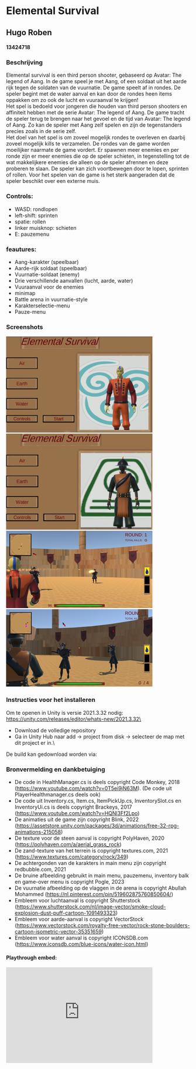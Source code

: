# Elemental Survival

## Hugo Roben
#### 13424718

### Beschrijving
Elemental survival is een third person shooter, gebaseerd op Avatar: The legend of Aang. In de game speel je met Aang, of een soldaat uit het aarde rijk tegen de soldaten van de vuurnatie. De game speelt af in rondes. De speler begint met de water aanval en kan door de rondes heen items oppakken om zo ook de lucht en vuuraanval te krijgen!\
Het spel is bedoeld voor jongeren die houden van third person shooters en affiniteit hebben met de serie Avatar: The legend of Aang. De game tracht de speler terug te brengen naar het gevoel en de tijd van Avatar: The legend of Aang. Zo kan de speler met Aang zelf spelen en zijn de tegenstanders precies zoals in de serie zelf.\
Het doel van het spel is om zoveel mogelijk rondes te overleven en daarbij zoveel mogelijk kills te verzamelen. De rondes van de game worden moeilijker naarmate de game vordert. Er spawnen meer enemies en per ronde zijn er meer enemies die op de speler schieten, in tegenstelling tot de wat makkelijkere enemies die alleen op de speler afrennen en deze proberen te slaan. De speler kan zich voortbewegen door te lopen, sprinten of rollen. Voor het spelen van de game is het sterk aangeraden dat de speler beschikt over een externe muis. 

### Controls:
- WASD: rondlopen
- left-shift: sprinten
- spatie: rollen
- linker muisknop: schieten
- E: pauzemenu

### feautures:
- Aang-karakter (speelbaar)
- Aarde-rijk soldaat (speelbaar)
- Vuurnatie-soldaat (enemy)
- Drie verschillende aanvallen (lucht, aarde, water)
- Vuuraanval voor de enemies
- minimap
- Battle arena in vuurnatie-style
- Karakterselectie-menu
- Pauze-menu

### Screenshots

![](documentatie/ScreenShotsReadme/ScreenShotMainMenu.png) ![](documentatie/ScreenShotsReadme/ScreenShotMainMenuEarth.png)\
![](documentatie/ScreenShotsReadme/luchtInGame.png) ![](documentatie/ScreenShotsReadme/aardeInGame.png)


### Instructies voor het installeren
Om te openen in Unity is versie 2021.3.32 nodig: https://unity.com/releases/editor/whats-new/2021.3.32\
- Download de volledige repository
- Ga in Unity Hub naar add -> project from disk -> selecteer de map met dit project er in.\

De build kan gedownload worden via:


### Bronvermelding en dankbetuiging

- De code in HealthManager.cs is deels copyright Code Monkey, 2018 (https://www.youtube.com/watch?v=0T5ei9jN63M). (De code uit PlayerHealthmanager.cs deels ook)
- De code uit Inventory.cs, Item.cs, ItemPickUp.cs, InventorySlot.cs en InventoryUi.cs is deels copyright Brackeys, 2017 (https://www.youtube.com/watch?v=HQNl3Ff2Lpo)
- De animaties uit de game zijn copyright Blink, 2022 (https://assetstore.unity.com/packages/3d/animations/free-32-rpg-animations-215058)
- De texture voor de steen aanval is copyright PolyHaven, 2020 (https://polyhaven.com/a/aerial_grass_rock)
- De zand-texture van het terrein is copyright textures.com, 2021 (https://www.textures.com/category/rock/349)
- De achtergonden van de karakters in main menu zijn copyright redbubble.com, 2021
- De bruine afbeelding gebruikt in main menu, pauzemenu, inventory balk en game-over menu is copyright Pogle, 2023
- De vuurnatie afbeelding op de vlaggen in de arena is copyright Abullah Mohammed (https://nl.pinterest.com/pin/519602875760850604/)
- Embleem voor luchtaanval is copyright Shutterstock (https://www.shutterstock.com/nl/image-vector/smoke-cloud-explosion-dust-puff-cartoon-1091493323)
- Embleem voor aarde-aanval is copyright VectorStock (https://www.vectorstock.com/royalty-free-vector/rock-stone-boulders-cartoon-isometric-vector-35351659)
- Embleem voor water aanval is copyright ICONSDB.com (https://www.iconsdb.com/blue-icons/water-icon.html)

#### Playthrough embed:
<iframe id="kaltura_player" src="https://api.eu.kaltura.com/p/120/sp/12000/embedIframeJs/uiconf_id/23449960/partner_id/120?iframeembed=true&playerId=kaltura_player&entry_id=0_7yihimq7&flashvars[streamerType]=auto&amp;flashvars[localizationCode]=en_US&amp;flashvars[sideBarContainer.plugin]=true&amp;flashvars[sideBarContainer.position]=left&amp;flashvars[sideBarContainer.clickToClose]=true&amp;flashvars[chapters.plugin]=true&amp;flashvars[chapters.layout]=vertical&amp;flashvars[chapters.thumbnailRotator]=false&amp;flashvars[streamSelector.plugin]=true&amp;flashvars[EmbedPlayer.SpinnerTarget]=videoHolder&amp;flashvars[dualScreen.plugin]=true&amp;flashvars[hotspots.plugin]=1&amp;flashvars[Kaltura.addCrossoriginToIframe]=true&amp;&wid=0_x3cyxvw2" width="400" height="261" allowfullscreen webkitallowfullscreen mozAllowFullScreen allow="autoplay *; fullscreen *; encrypted-media *" sandbox="allow-downloads allow-forms allow-same-origin allow-scripts allow-top-navigation allow-pointer-lock allow-popups allow-modals allow-orientation-lock allow-popups-to-escape-sandbox allow-presentation allow-top-navigation-by-user-activation" frameborder="0" title="screencast"></iframe>





